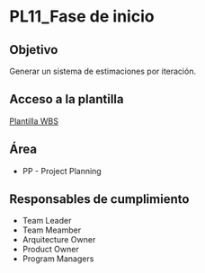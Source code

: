 # PL11_Fase de inicio

## Objetivo
Generar un sistema de estimaciones por iteración.

## Acceso a la plantilla 
[Plantilla WBS](https://docs.google.com/spreadsheets/d/1KUlIE2h5BbSvFUdRaUvG-2MRmcn5E80fdC3vp7Wk4kw/edit?usp=sharing)

## Área
* PP - Project Planning 

## Responsables de cumplimiento
* Team Leader
* Team Meamber
* Arquitecture Owner
* Product Owner
* Program Managers
